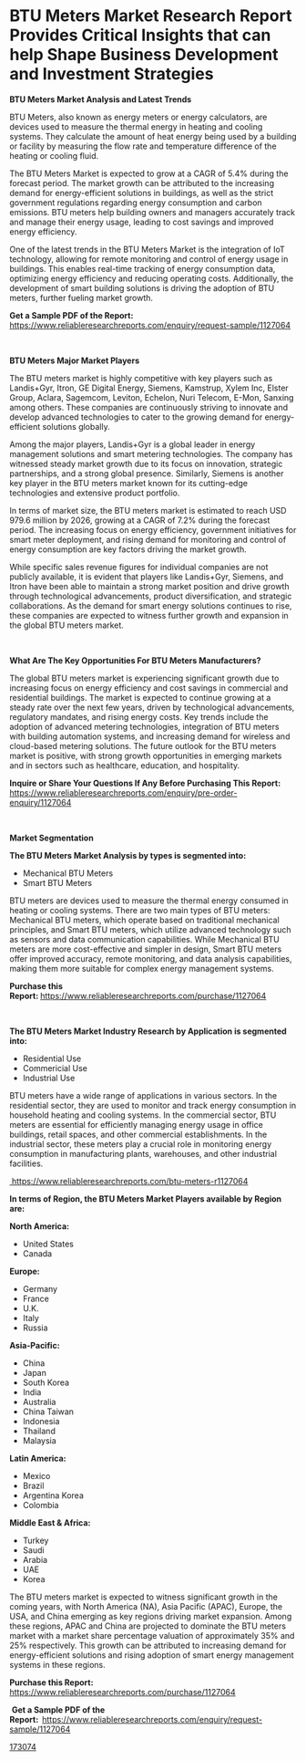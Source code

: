 <p><h1>BTU Meters Market Research Report Provides Critical Insights that can help Shape Business Development and Investment Strategies</h1></p><p><strong>BTU Meters Market Analysis and Latest Trends</strong></p>
<p><p>BTU Meters, also known as energy meters or energy calculators, are devices used to measure the thermal energy in heating and cooling systems. They calculate the amount of heat energy being used by a building or facility by measuring the flow rate and temperature difference of the heating or cooling fluid.</p><p>The BTU Meters Market is expected to grow at a CAGR of 5.4% during the forecast period. The market growth can be attributed to the increasing demand for energy-efficient solutions in buildings, as well as the strict government regulations regarding energy consumption and carbon emissions. BTU meters help building owners and managers accurately track and manage their energy usage, leading to cost savings and improved energy efficiency. </p><p>One of the latest trends in the BTU Meters Market is the integration of IoT technology, allowing for remote monitoring and control of energy usage in buildings. This enables real-time tracking of energy consumption data, optimizing energy efficiency and reducing operating costs. Additionally, the development of smart building solutions is driving the adoption of BTU meters, further fueling market growth.</p></p>
<p><strong>Get a Sample PDF of the Report:&nbsp;</strong> <a href="https://www.reliableresearchreports.com/enquiry/request-sample/1127064">https://www.reliableresearchreports.com/enquiry/request-sample/1127064</a></p>
<p>&nbsp;</p>
<p><strong>BTU Meters Major Market Players</strong></p>
<p><p>The BTU meters market is highly competitive with key players such as Landis+Gyr, Itron, GE Digital Energy, Siemens, Kamstrup, Xylem Inc, Elster Group, Aclara, Sagemcom, Leviton, Echelon, Nuri Telecom, E-Mon, Sanxing among others. These companies are continuously striving to innovate and develop advanced technologies to cater to the growing demand for energy-efficient solutions globally.</p><p>Among the major players, Landis+Gyr is a global leader in energy management solutions and smart metering technologies. The company has witnessed steady market growth due to its focus on innovation, strategic partnerships, and a strong global presence. Similarly, Siemens is another key player in the BTU meters market known for its cutting-edge technologies and extensive product portfolio.</p><p>In terms of market size, the BTU meters market is estimated to reach USD 979.6 million by 2026, growing at a CAGR of 7.2% during the forecast period. The increasing focus on energy efficiency, government initiatives for smart meter deployment, and rising demand for monitoring and control of energy consumption are key factors driving the market growth.</p><p>While specific sales revenue figures for individual companies are not publicly available, it is evident that players like Landis+Gyr, Siemens, and Itron have been able to maintain a strong market position and drive growth through technological advancements, product diversification, and strategic collaborations. As the demand for smart energy solutions continues to rise, these companies are expected to witness further growth and expansion in the global BTU meters market.</p></p>
<p>&nbsp;</p>
<p><strong>What Are The Key Opportunities For BTU Meters Manufacturers?</strong></p>
<p><p>The global BTU meters market is experiencing significant growth due to increasing focus on energy efficiency and cost savings in commercial and residential buildings. The market is expected to continue growing at a steady rate over the next few years, driven by technological advancements, regulatory mandates, and rising energy costs. Key trends include the adoption of advanced metering technologies, integration of BTU meters with building automation systems, and increasing demand for wireless and cloud-based metering solutions. The future outlook for the BTU meters market is positive, with strong growth opportunities in emerging markets and in sectors such as healthcare, education, and hospitality.</p></p>
<p><strong>Inquire or Share Your Questions If Any Before Purchasing This Report:</strong> <a href="https://www.reliableresearchreports.com/enquiry/pre-order-enquiry/1127064">https://www.reliableresearchreports.com/enquiry/pre-order-enquiry/1127064</a></p>
<p>&nbsp;</p>
<p><strong>Market Segmentation</strong></p>
<p><strong>The BTU Meters Market Analysis by types is segmented into:</strong></p>
<p><ul><li>Mechanical BTU Meters</li><li>Smart BTU Meters</li></ul></p>
<p><p>BTU meters are devices used to measure the thermal energy consumed in heating or cooling systems. There are two main types of BTU meters: Mechanical BTU meters, which operate based on traditional mechanical principles, and Smart BTU meters, which utilize advanced technology such as sensors and data communication capabilities. While Mechanical BTU meters are more cost-effective and simpler in design, Smart BTU meters offer improved accuracy, remote monitoring, and data analysis capabilities, making them more suitable for complex energy management systems.</p></p>
<p><strong>Purchase this Report:&nbsp;</strong><a href="https://www.reliableresearchreports.com/purchase/1127064">https://www.reliableresearchreports.com/purchase/1127064</a></p>
<p>&nbsp;</p>
<p><strong>The BTU Meters Market Industry Research by Application is segmented into:</strong></p>
<p><ul><li>Residential Use</li><li>Commericial Use</li><li>Industrial Use</li></ul></p>
<p><p>BTU meters have a wide range of applications in various sectors. In the residential sector, they are used to monitor and track energy consumption in household heating and cooling systems. In the commercial sector, BTU meters are essential for efficiently managing energy usage in office buildings, retail spaces, and other commercial establishments. In the industrial sector, these meters play a crucial role in monitoring energy consumption in manufacturing plants, warehouses, and other industrial facilities.</p></p>
<p><a href="https://www.reliableresearchreports.com/btu-meters-r1127064">&nbsp;https://www.reliableresearchreports.com/btu-meters-r1127064</a></p>
<p><strong>In terms of Region, the BTU Meters Market Players available by Region are:</strong></p>
<p>
    <p> <strong> North America: </strong>
        <ul>
            <li>United States</li>
            <li>Canada</li>
        </ul>
        </p> 
    <p> <strong> Europe: </strong>
        <ul>
            <li>Germany</li>
            <li>France</li>
            <li>U.K.</li>
            <li>Italy</li>
            <li>Russia</li>
        </ul>
        </p> 
    <p> <strong> Asia-Pacific: </strong>
        <ul>
            <li>China</li>
            <li>Japan</li>
            <li>South Korea</li>
            <li>India</li>
            <li>Australia</li>
            <li>China Taiwan</li>
            <li>Indonesia</li>
            <li>Thailand</li>
            <li>Malaysia</li>
        </ul>
        </p> 
    <p> <strong> Latin America: </strong>
        <ul>
            <li>Mexico</li>
            <li>Brazil</li>
            <li>Argentina Korea</li>
            <li>Colombia</li>
        </ul>
        </p> 
    <p> <strong> Middle East & Africa: </strong>
        <ul>
            <li>Turkey</li>
            <li>Saudi</li>
            <li>Arabia</li>
            <li>UAE</li>
            <li>Korea</li>
        </ul>
    </p>
    </p>
<p><p>The BTU meters market is expected to witness significant growth in the coming years, with North America (NA), Asia Pacific (APAC), Europe, the USA, and China emerging as key regions driving market expansion. Among these regions, APAC and China are projected to dominate the BTU meters market with a market share percentage valuation of approximately 35% and 25% respectively. This growth can be attributed to increasing demand for energy-efficient solutions and rising adoption of smart energy management systems in these regions.</p></p>
<p><strong>Purchase this Report: </strong><a href="https://www.reliableresearchreports.com/purchase/1127064">https://www.reliableresearchreports.com/purchase/1127064</a></p>
<p>&nbsp;<strong>Get a Sample PDF of the Report:&nbsp;&nbsp;</strong><a href="https://www.reliableresearchreports.com/enquiry/request-sample/1127064">https://www.reliableresearchreports.com/enquiry/request-sample/1127064</a></p>
<p><strong></strong></p>
<p><p><a href="https://github.com/nxboeu02965442/Market-Research-Report-List-2/blob/main/8142736159582.md">173074</a></p></p>